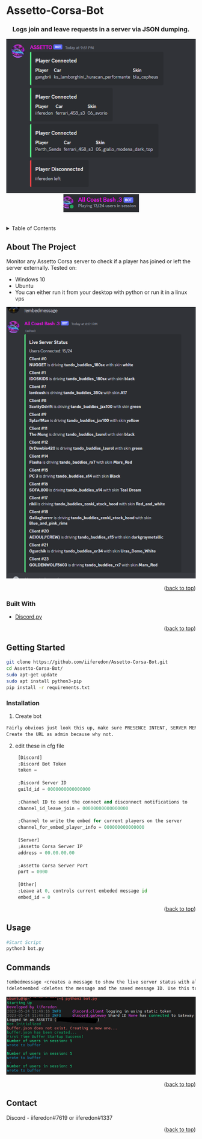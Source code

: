# Assetto-Corsa-Bot
<h3 align="center">Logs join and leave requests in a server via JSON dumping.</h3>

  <p align="center">
    <img src="images/example_discord_bot.png" alt="Logo" >
    <br />
  <img src="images/usersinsession2.PNG" alt="Logo" >
    <br />
    <br />
  </p>
</div>



<!-- TABLE OF CONTENTS -->
<details>
  <summary>Table of Contents</summary>
  <ol>
    <li>
      <a href="#about-the-project">About The Project</a>
      <ul>
        <li><a href="#built-with">Built With</a></li>
      </ul>
    </li>
    <li>
      <a href="#getting-started">Getting Started</a>
      <ul>
        <li><a href="#installation">Installation</a></li>
      </ul>
    </li>
    <li><a href="#usage">Usage</a></li>
    <li><a href="#contact">Contact</a></li>
  </ol>
</details>



<!-- ABOUT THE PROJECT -->
## About The Project

Monitor any Assetto Corsa server to check if a player has joined or left the server externally.
Tested on:
- Windows 10
- Ubuntu
- You can either run it from your desktop with python or run it in a linux vps
<p align="center">
    <img src="images/embed_connected_example.PNG" alt="Logo" >
  
  </p>

<p align="right">(<a href="#top">back to top</a>)</p>



### Built With

* [Discord.py](https://discordpy.readthedocs.io/en/stable/api.html)

<p align="right">(<a href="#top">back to top</a>)</p>



<!-- GETTING STARTED -->
## Getting Started

```sh
git clone https://github.com/iiferedon/Assetto-Corsa-Bot.git
cd Assetto-Corsa-Bot/
sudo apt-get update
sudo apt install python3-pip
pip install -r requirements.txt

```

### Installation

1. Create bot
  ```sh
  Fairly obvious just look this up, make sure PRESENCE INTENT, SERVER MEMBERS INTENT, MESSAGE CONTENT INTENT are all checked in the bot section. 
  Create the URL as admin because why not.
  ```
2. edit these in cfg file
   ```py
    [Discord]
    ;Discord Bot Token
    token =  

    ;Discord Server ID
    guild_id = 0000000000000000 

    ;Channel ID to send the connect and disconnect notifications to
    channel_id_leave_join = 00000000000000000 

    ;Channel to write the embed for current players on the server
    channel_for_embed_player_info = 000000000000000 

    [Server]
    ;Assetto Corsa Server IP
    address = 00.00.00.00

    ;Assetto Corsa Server Port
    port = 0000 

    [Other]
    ;Leave at 0, controls current embeded message id
    embed_id = 0 
   ```
   
<p align="right">(<a href="#top">back to top</a>)</p>



<!-- USAGE EXAMPLES -->
## Usage
```sh
#Start Script
python3 bot.py
```

## Commands
```sh
!embedmessage <creates a message to show the live server status with all players connected, also saves the message ID>
!deleteembed <deletes the message and the saved message ID. Use this to get rid of the embed don't delete it manually>

```
<p align="center">
    <img src="images/ubuntu_server_example.PNG" alt="Logo" >
  </p>


<p align="right">(<a href="#top">back to top</a>)</p>




<!-- CONTACT -->
## Contact
Discord - iiferedon#7619 or iiferedon#1337


<p align="right">(<a href="#top">back to top</a>)</p>
